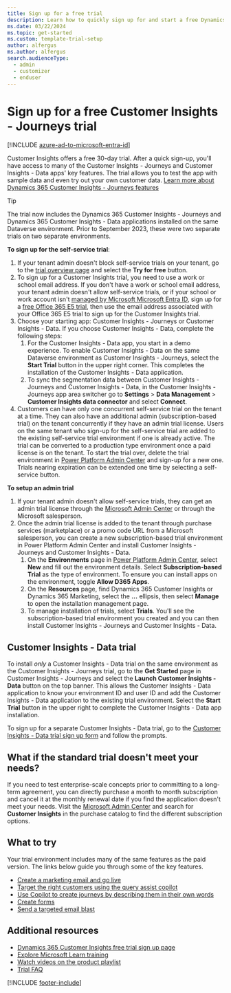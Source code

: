 ```yaml
---
title: Sign up for a free trial
description: Learn how to quickly sign up for and start a free Dynamics 365 Customer Insights - Journeys trial. Explore the app with tours and videos, and find additional learning resources.
ms.date: 03/22/2024
ms.topic: get-started
ms.custom: template-trial-setup
author: alfergus
ms.author: alfergus
search.audienceType: 
  - admin
  - customizer
  - enduser
---
```


# Sign up for a free Customer Insights - Journeys trial

[!INCLUDE [azure-ad-to-microsoft-entra-id](./includes/azure-ad-to-microsoft-entra-id.md)]

Customer Insights offers a free 30-day trial. After a quick sign-up, you'll have access to many of the Customer Insights - Journeys and Customer Insights - Data apps' key features. The trial allows you to test the app with sample data and even try out your own customer data. [Learn more about Dynamics 365 Customer Insights - Journeys features](real-time-marketing-overview.md)

> [!TIP]
> The trial now includes the Dynamics 365 Customer Insights - Journeys and Dynamics 365 Customer Insights - Data applications installed on the same Dataverse environment. Prior to September 2023, these were two separate trials on two separate environments.

**To sign up for the self-service trial**:

1. If your tenant admin doesn't block self-service trials on your tenant, go to the [trial overview page](https://dynamics.microsoft.com/ai/customer-insights/) and select the **Try for free** button.
1. To sign up for a Customer Insights trial, you need to use a work or school email address. If you don't have a work or school email address, your tenant admin doesn't allow self-service trials, or if your school or work account isn't [managed by Microsoft Microsoft Entra ID](https://azure.microsoft.com/services/active-directory/), sign up for a [free Office 365 E5 trial](https://www.microsoft.com/microsoft-365/enterprise/office-365-e5), then use the email address associated with your Office 365 E5 trial to sign up for the Customer Insights trial.
1. Choose your starting app: Customer Insights - Journeys or Customer Insights - Data. If you choose Customer Insights - Data, complete the following steps:
    1. For the Customer Insights - Data app, you start in a demo experience. To enable Customer Insights - Data on the same Dataverse environment as Customer Insights - Journeys, select the **Start Trial** button in the upper right corner. This completes the installation of the Customer Insights - Data application.
    1. To sync the segmentation data between Customer Insights - Journeys and Customer Insights - Data, in the Customer Insights - Journeys app area switcher go to **Settings** > **Data Management** > **Customer Insights data connector** and select **Connect**.
1. Customers can have only one concurrent self-service trial on the tenant at a time. They can also have an additional admin (subscription-based trial) on the tenant concurrently if they have an admin trial license. Users on the same tenant who sign-up for the self-service trial are added to the existing self-service trial environment if one is already active. The trial can be converted to a production type environment once a paid license is on the tenant. To start the trial over, delete the trial environment in [Power Platform Admin Center](https://admin.powerplatform.microsoft.com) and sign-up for a new one. Trials nearing expiration can be extended one time by selecting a self-service button. 

**To setup an admin trial** 

1. If your tenant admin doesn't allow self-service trials, they can get an admin trial license through the [Microsoft Admin Center](https://admin.microsoft.com) or through the Microsoft salesperson.
1. Once the admin trial license is added to the tenant through purchase services (marketplace) or a promo code URL from a Microsoft salesperson, you can create a new subscription-based trial environment in Power Platform Admin Center and install Customer Insights - Journeys and Customer Insights - Data.
    1. On the **Environments** page in [Power Platform Admin Center](https://admin.powerplatform.microsoft.com), select **New** and fill out the environment details. Select **Subscription-based Trial** as the type of environment. To ensure you can install apps on the environment, toggle **Allow D365 Apps**. 
    1. On the **Resources** page, find Dynamics 365 Customer Insights or Dynamics 365 Marketing, select the **...** ellipsis, then select **Manage** to open the installation management page.
    1. To manage installation of trials, select **Trials**. You'll see the subscription-based trial environment you created and you can then install Customer Insights - Journeys and Customer Insights - Data.

## Customer Insights - Data trial

To install *only* a Customer Insights - Data trial on the same environment as the Customer Insights - Journeys trial, go to the **Get Started** page in Customer Insights - Journeys and select the **Launch Customer Insights - Data** button on the top banner. This allows the Customer Insights - Data application to know your environment ID and user ID and add the Customer Insights - Data application to the existing trial environment. Select the **Start Trial** button in the upper right to complete the Customer Insights - Data app installation.

To sign up for a separate Customer Insights - Data trial, go to the [Customer Insights - Data trial sign up form](https://signup.microsoft.com/get-started/signup?SKU=036c2481-aa8a-47cd-ab43-324f0c157c2d&ali=1&RU=https%3a%2f%2fhome.ci.ai.dynamics.com%2fstart%2ftrial&products=036c2481-aa8a-47cd-ab43-324f0c157c2d&brandingId=28b276fb-d2a0-4379-a7c0-57dce33da0f9) and follow the prompts.

## What if the standard trial doesn't meet your needs?

If you need to test enterprise-scale concepts prior to committing to a long-term agreement, you can directly purchase a month to month subscription and cancel it at the monthly renewal date if you find the application doesn't meet your needs. Visit the [Microsoft Admin Center](https://admin.microsoft.com) and search for **Customer Insights** in the purchase catalog to find the different subscription options.

## What to try

Your trial environment includes many of the same features as the paid version. The links below guide you through some of the key features.

- [Create a marketing email and go live](create-marketing-email.md)
- [Target the right customers using the query assist copilot](real-time-marketing-natural-language-segments.md)
- [Use Copilot to create journeys by describing them in their own words](real-time-marketing-use-copilot-create-journey.md)
- [Create forms](real-time-marketing-form-create.md)
- [Send a targeted email blast](real-time-marketing-email-get-started.md)

## Additional resources

- [Dynamics 365 Customer Insights free trial sign up page](https://dynamics.microsoft.com/ai/customer-insights/)
- [Explore Microsoft Learn training](/training/browse/?products=dynamics-marketing)
- [Watch videos on the product playlist](https://www.youtube.com/playlist?list=PLcakwueIHoT_cV1n1es1YJt_T2A5u-XpR)
- [Trial FAQ](trial-faq.md)

[!INCLUDE [footer-include](./includes/footer-banner.md)]
